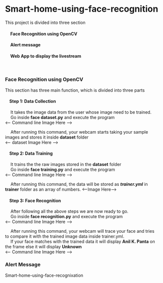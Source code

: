 # Smart-home-using-face-recognition
This project is divided into three section <br>

#### &emsp; Face Recognition using OpenCV
#### &emsp; Alert message
#### &emsp; Web App to display the livestream
<br>
 
### Face Recognition using OpenCV
This section has three main function, which is divided into three parts

#### &emsp;Step 1: Data Collection
&emsp; It takes the image data from the user whose image need to be trained.<br>
&emsp; Go inside **face dataset.py** and execute the program <br>
<-- Command line Image Here --> <br>

&emsp; After running this command, your webcam starts taking your sample images and stores it inside **dataset** folder<br>
<-- dataset Image Here -->

#### &emsp;Step 2: Data Training
&emsp; It trains the the raw images stored in the **dataset** folder <br>
&emsp; Go inside **face training.py** and execute the program <br>
<-- Command line Image Here --> <br>

&emsp; After running this command, the data will be stored as ***trainer.yml*** in **trainer** folder as an array of numbers.
<--Image Here-->

#### &emsp;Step 3: Face Recognition
&emsp; After following all the above steps we are now ready to go.<br>
&emsp; Go inside **face recognition.py** and execute the program <br>
<-- Command line Image Here --> <br>

&emsp; After running this command, your webcam will trace your face and tries to compare it with the trained image data inside trainer.yml. <br>
&emsp; If your face matches with the trained data it will display **Anil K. Panta** on the frame else it will display **Unknown**<br>
<-- Command line Image Here --> <br>


### Alert Message
Smart-home-using-face-recognixation
